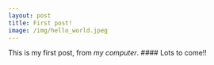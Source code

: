 ```yaml
---
layout: post
title: First post!
image: /img/hello_world.jpeg
---
```


This is my first post, from _my computer_. #### Lots to come!!
